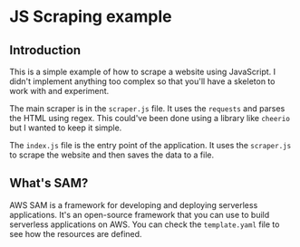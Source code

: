 # JS Scraping example
## Introduction
This is a simple example of how to scrape a website using JavaScript.
I didn't implement anything too complex so that you'll have a skeleton to work with and experiment.

The main scraper is in the `scraper.js` file. It uses the `requests` and parses the HTML using regex.
This could've been done using a library like `cheerio` but I wanted to keep it simple.

The `index.js` file is the entry point of the application. It uses the `scraper.js` to scrape the website and then saves the data to a file.

## What's SAM?
AWS SAM is a framework for developing and deploying serverless applications. It's an open-source framework that you can use to build serverless applications on AWS.
You can check the `template.yaml` file to see how the resources are defined.

